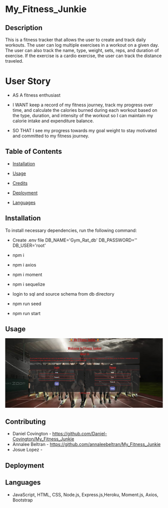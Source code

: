 # My_Fitness_Junkie

## Description
This is a fitness tracker that allows the user to create and track daily workouts. The user can log multiple exercises in a workout on a given day. The user can also track the name, type, weight, sets, reps, and duration of exercise. If the exercise is a cardio exercise, the user can track the distance traveled.

# User Story
* AS A fitness enthusiast​

* I WANT keep a record of my fitness journey, track my progress over time, and calculate the calories burned during each workout based on the type, duration, and intensity of the workout so I can maintain my calorie intake and expenditure balance.​

* SO THAT I see my progress towards my goal weight to stay motivated and committed to my fitness journey.​


## Table of Contents
* [Installation](#installation)

* [Usage](#usage)

* [Credits](#credits)

* [Deployment](#deployment)

* [Languages](#languages)

## Installation
To install necessary dependencies, run the following command:

* Create .env file
DB_NAME='Gym_Rat_db'
DB_PASSWORD=''
DB_USER='root'

* npm i
* npm i axios
* npm i moment
* npm i sequelize
* login to sql and source schema from db directory
* npm run seed
* npm run start

## Usage
![alt text](./readmeimg.png) 
<!-- this is where the screenshot of the image will be at -->

## Contributing
* Daniel Covington - https://github.com/Daniel-Covington/My_Fitness_Junkie
* Annalee Beltran - https://github.com/annaleebeltran/My_Fitness_Junkie
* Josue Lopez - 


## Deployment
<!-- this is where the deplyment link will go -->

## Languages
* JavaScript, HTML, CSS, Node.js, Express.js,Heroku, Moment.js, Axios, Bootstrap






